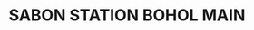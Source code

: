 ---
title: "SABON STATION BOHOL MAIN"
url: /tagbilaran-city/sabon-station-bohol-main/
shop: shop
---